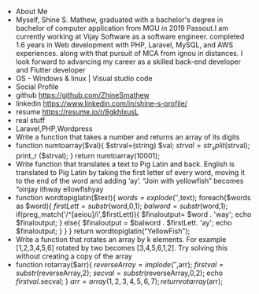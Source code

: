 -   About Me
- Myself, Shine S. Mathew, graduated with a bachelor's degree in bachelor of computer application from MGU in 2019 Passout.I am currently working at Vijay Software as a software engineer. completed 1.6 years in Web development with PHP, Laravel, MySQL, and AWS experiences. along with that pursuit of MCA from ignou in distances. I look forward to advancing my career as a skilled back-end developer and Flutter developer
- OS - Windows & linux | Visual studio code
-   Social Profile
- github https://github.com/ZhineSmathew
- linkedin https://www.linkedin.com/in/shine-s-profile/
- resume  https://resume.io/r/8gkhIxusL
-  real stuff
-  Laravel,PHP,Wordpress
-  Write a function that takes a number and returns an array of its digits
-  function numtoarray($val){
    $strval=(string) $val;
    $strval=str_split($strval);
    print_r ($strval);
   }
   return numtoarray(10001);
  - Write function that translates a text to Pig Latin and back. English is translated to Pig Latin by taking the first letter of every word, moving it to the end of the word and adding ‘ay’. “Join with yellowfish” becomes “oinjay ithway ellowfishyay
- function wordtopiglatin($text){
    $words= explode(' ',$text);
    foreach($words as $word){
        $firstLett = substr($word,0,1);
        $balword = substr($word,1);
        if(preg_match('/^[aeiou]/i',$firstLett)){
            $finaloutput= $word . 'way';
            echo $finaloutput;
        }
        else{
            $finaloutput = $balword . $firstLett. 'ay';
            echo $finaloutput;
        }
    }
}
return wordtopiglatin("YellowFish");
- Write a function that rotates an array by k elements. For example [1,2,3,4,5,6] rotated by two becomes [3,4,5,6,1,2]. Try solving this without creating a copy of the array
- function rotarray($arr){
    $reverseArray=implode('',$arr);
    $firstval = substr($reverseArray,2);
    $secval = substr($reverseArray,0,2);
    echo $firstval.$secval;
}
$arr = array(1,2,3,4,5,6,7);
return rotarray($arr);
